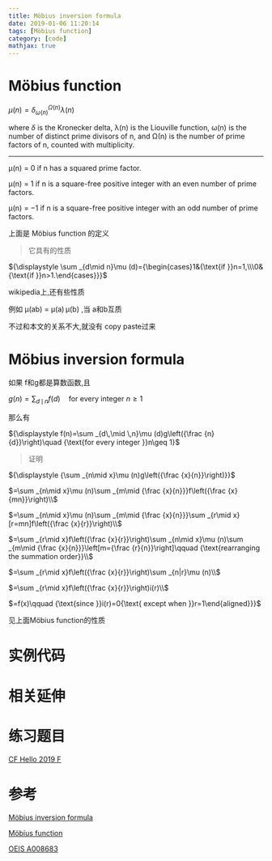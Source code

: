 ```yaml
---
title: Möbius inversion formula
date: 2019-01-06 11:20:14
tags: [Möbius function]
category: [code]
mathjax: true
---
```


# Möbius function

${\displaystyle \mu (n)=\delta _{\omega (n)}^{\Omega (n)}\lambda (n)}$

where ${\displaystyle \delta }$  is the Kronecker delta, λ(n) is the Liouville function, ω(n) is the number of distinct prime divisors of n, and Ω(n) is the number of prime factors of n, counted with multiplicity.

---

μ(n) = 0 if n has a squared prime factor.

μ(n) = 1 if n is a square-free positive integer with an even number of prime factors.

μ(n) = −1 if n is a square-free positive integer with an odd number of prime factors.

上面是 Möbius function 的定义

> 它具有的性质

${\displaystyle \sum _{d\mid n}\mu (d)={\begin{cases}1&{\text{if }}n=1,\\\0&{\text{if }}n>1.\end{cases}}}$

wikipedia上,还有些性质

例如 μ(ab) = μ(a) μ(b) ,当 a和b互质

不过和本文的关系不大,就没有 copy paste过来

# Möbius inversion formula

如果 f和g都是算数函数,且

$g(n)=\sum_{d\,\mid \,n}f(d)\quad\text{for every integer }n\ge 1$

那么有

${\displaystyle f(n)=\sum _{d\,\mid \,n}\mu (d)g\left({\frac {n}{d}}\right)\quad {\text{for every integer }}n\geq 1}$

> 证明

${\displaystyle {\sum _{n\mid x}\mu (n)g\left({\frac {x}{n}}\right)}}$

$=\sum _{n\mid x}\mu (n)\sum _{m\mid {\frac {x}{n}}}f\left({\frac {x}{mn}}\right)\\$

$=\sum _{n\mid x}\mu (n)\sum _{m\mid {\frac {x}{n}}}\sum _{r\mid x}[r=mn]f\left({\frac {x}{r}}\right)\\$

$=\sum _{r\mid x}f\left({\frac {x}{r}}\right)\sum _{n\mid x}\mu (n)\sum _{m\mid {\frac {x}{n}}}\left[m={\frac {r}{n}}\right]\qquad {\text{rearranging the summation order}}\\$

$=\sum _{r\mid x}f\left({\frac {x}{r}}\right)\sum _{n|r}\mu (n)\\$

$=\sum _{r\mid x}f\left({\frac {x}{r}}\right)i(r)\\$

$=f(x)\qquad {\text{since }}i(r)=0{\text{ except when }}r=1\end{aligned}}}$

见上面Möbius function的性质


# 实例代码


# 相关延伸


# 练习题目

[CF Hello 2019 F](https://codeforces.com/contest/1097/problem/F)

# 参考

[Möbius inversion formula](https://en.wikipedia.org/wiki/M%C3%B6bius_inversion_formula)

[Möbius function](https://en.wikipedia.org/wiki/M%C3%B6bius_function)

[OEIS A008683](https://oeis.org/A008683)
